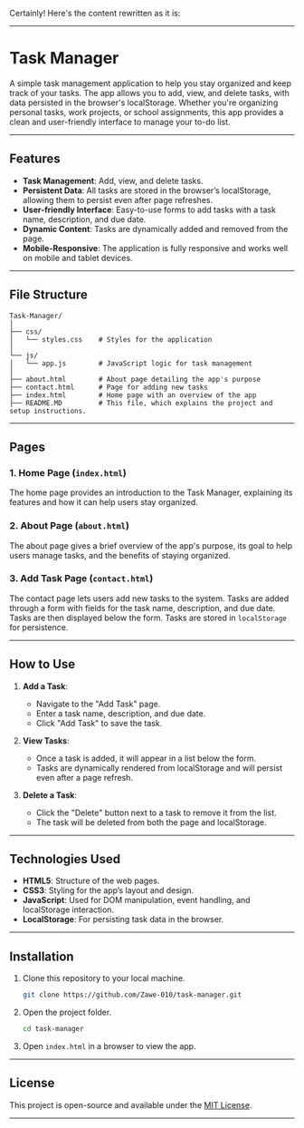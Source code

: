 Certainly! Here's the content rewritten as it is:

---

# Task Manager

A simple task management application to help you stay organized and keep track of your tasks. The app allows you to add, view, and delete tasks, with data persisted in the browser's localStorage. Whether you're organizing personal tasks, work projects, or school assignments, this app provides a clean and user-friendly interface to manage your to-do list.

---

## Features

- **Task Management**: Add, view, and delete tasks.
- **Persistent Data**: All tasks are stored in the browser’s localStorage, allowing them to persist even after page refreshes.
- **User-friendly Interface**: Easy-to-use forms to add tasks with a task name, description, and due date.
- **Dynamic Content**: Tasks are dynamically added and removed from the page.
- **Mobile-Responsive**: The application is fully responsive and works well on mobile and tablet devices.

---

## File Structure

```plaintext
Task-Manager/
│
├── css/
│   └── styles.css    # Styles for the application
│
└── js/
│   └── app.js        # JavaScript logic for task management
│
├── about.html        # About page detailing the app's purpose
├── contact.html      # Page for adding new tasks
├── index.html        # Home page with an overview of the app
├── README.MD         # This file, which explains the project and setup instructions. 
```

---

## Pages

### 1. **Home Page (`index.html`)**

The home page provides an introduction to the Task Manager, explaining its features and how it can help users stay organized.

### 2. **About Page (`about.html`)**

The about page gives a brief overview of the app's purpose, its goal to help users manage tasks, and the benefits of staying organized.

### 3. **Add Task Page (`contact.html`)**

The contact page lets users add new tasks to the system. Tasks are added through a form with fields for the task name, description, and due date. Tasks are then displayed below the form. Tasks are stored in `localStorage` for persistence.

---

## How to Use

1. **Add a Task**:
   - Navigate to the "Add Task" page.
   - Enter a task name, description, and due date.
   - Click "Add Task" to save the task.
   
2. **View Tasks**:
   - Once a task is added, it will appear in a list below the form.
   - Tasks are dynamically rendered from localStorage and will persist even after a page refresh.
   
3. **Delete a Task**:
   - Click the "Delete" button next to a task to remove it from the list.
   - The task will be deleted from both the page and localStorage.

---

## Technologies Used

- **HTML5**: Structure of the web pages.
- **CSS3**: Styling for the app’s layout and design.
- **JavaScript**: Used for DOM manipulation, event handling, and localStorage interaction.
- **LocalStorage**: For persisting task data in the browser.

---

## Installation

1. Clone this repository to your local machine.
   ```bash
   git clone https://github.com/Zawe-010/task-manager.git
   ```

2. Open the project folder.
   ```bash
   cd task-manager
   ```

3. Open `index.html` in a browser to view the app.

---

## License

This project is open-source and available under the [MIT License](LICENSE).

---
